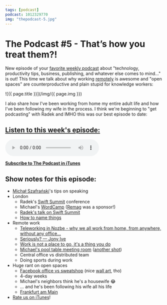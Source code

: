 ```yaml
---
tags: [podcast]
podcast: 1012329770
img: "thepodcast-5.jpg"
---
```


# The Podcast #5 - That’s how you treat them?!

New episode of your [favorite weekly podcast][p] about "technology, productivity tips, business, publishing, and whatever else comes to mind..." is out! This time we talk about why working [remotely](https://sliwinski.com/teleworking) is awesome and "open spaces" are counterproductive and plain stupid for knowledge workers:

<!--More-->

![{{ page.title }}](/img/{{ page.img }})

I also share how I've been working from home my entire adult life and how I've been following my wife in the process. I think we're beginning to "get podcasting" with Radek and IMHO this was our best episode to date:

## [Listen to this week's episode:][e]

<audio controls>
<source src="https://files.nozbe.com/podcast/005.mp3" type="audio/mpeg">
</audio>

**[Subscribe to The Podcast in iTunes][i]**

## Show notes for this episode:

  * [Michał Szafrański](http://jakoszczedzacpieniadze.pl/)'s tips on speaking
  * London
    * Radek's [Swift Summit](https://www.swiftsummit.com/) conference
    * Michael's [WordCamp](https://london.wordcamp.org/2015/) ([Remag](http://remag.me/) was a sponsor!)
    * [Radek's talk on Swift Summit](https://realm.io/news/swift-summit-swifty-methods-clarity-brevity/)
    * [How to name things](http://radex.io/swift/methods/)
  * Remote work
    * [Teleworking in Nozbe - why we all work from home, from anywhere, without any office...](https://sliwinski.com/teleworking/)
    * [Seriously? — Jony Ive](http://rmem.es/Jony/Seriously.jpg)
    * [Work is not a place to go, it's a thing you do](http://www.ted.com/talks/jason_fried_why_work_doesn_t_happen_at_work)
    * [Michael's pool table meeting room](https://instagram.com/p/1iPOYNp_SN/) ([another shot](https://instagram.com/p/1qwbCEmSj3/))
    * Central office vs distributed team
    * Doing sports during work
  * Huge rant on open spaces
    * [Facebook office vs sweatshop](https://twitter.com/ptone/status/582764080219320323) (nice [wall art](https://instagram.com/p/0lc-OhmSrh/), tho)
    * 4-day weeks
    * Michael's neighbors think he's a housewife 😂
    * … and he's been following his wife all his life 
    * [Frankfurt am Main](https://instagram.com/p/0lc-OhmSrh/)
  * [Rate us on iTunes](https://itunes.apple.com/pl/podcast/the-podcast/id1012329770)!

[e]: http://thepodcast.fm/episodes/5
[p]: https://michael.gratis/thepodcastfm
[n]: https://nozbe.com/?a=mike
[r]: https://michael.gratis/radex
[i]: https://michael.gratis/thepodcast